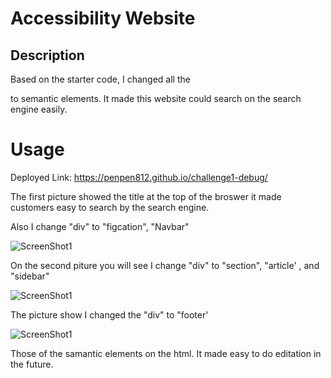 # Accessibility Website

## Description
Based on the starter code, I changed all the <div> to semantic elements. It made this website could search on the search engine easily.

# Usage
  Deployed Link: https://penpen812.github.io/challenge1-debug/

  The first picture showed the title at the top of the broswer it made customers easy to search by the search engine.
  
  Also I change "div" to "figcation", "Navbar"
  
  ![ScreenShot1](https://github.com/PenPen812/challenge1-debug/blob/main/assets/images/pic1.png)
  
  On the second piture you will see I change "div" to "section", "article' , and "sidebar"
  
  ![ScreenShot1](https://github.com/PenPen812/challenge1-debug/blob/main/assets/images/pic2.png)
  
  The picture show I changed the "div" to "footer'
  
  ![ScreenShot1](https://github.com/PenPen812/challenge1-debug/blob/main/assets/images/pic3.png)
 
  Those of the samantic elements on the html. It made easy to do editation in the future.
